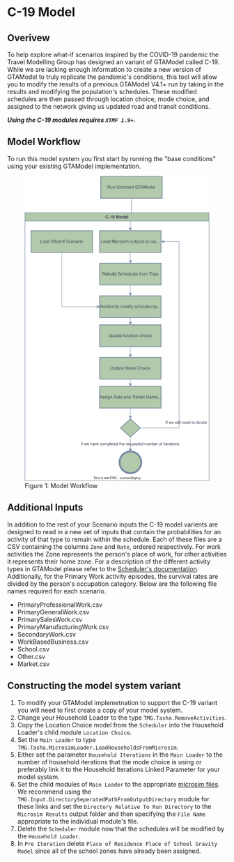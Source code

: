 # C-19 Model

## Overivew

To help explore what-if scenarios inspired by the COVID-19 pandemic the Travel Modelling Group has designed an variant of GTAModel called C-19.  While we are lacking
enough information to create a new version of GTAModel to truly replicate the pandemic's conditions, this tool will allow you to modify the results of a previous
GTAModel V4.1+ run by taking in the results and modifying the population's schedules.  These modified schedules are then passed through location choice, mode choice, and assigned
to the network giving us updated road and transit conditions.

***Using the C-19 modules requires `XTMF 1.9+`.***

## Model Workflow

To run this model system you first start by running the "base conditions" using your existing GTAModel implementation.

<figure>
    <img src="images/C-19/Workflow.svg" alt="Workflow Diagram" />
    <figcaption>Figure 1: Model Workflow</figcaption>
</figure>

## Additional Inputs

In addition to the rest of your Scenario inputs the C-19 model varients are designed to read in a new set of inputs that contain the probabilities
for an activity of that type to remain within the schedule.  Each of these files are a CSV containing the columns `Zone` and `Rate`,
ordered respectively. For work activities the Zone represents the person's place of work, for other activities it represents their home zone.
For a description of the different activity types in GTAModel please refer to the [Scheduler's documentation](scheduler.md#activity-types).
Additionally, for the Primary Work activity episodes, the survival rates are divided by the person's occupation category.
Below are the following file names required for each scenario.

  * PrimaryProfessionalWork.csv
  * PrimaryGeneralWork.csv
  * PrimarySalesWork.csv
  * PrimaryManufacturingWork.csv
  * SecondaryWork.csv
  * WorkBasedBusiness.csv
  * School.csv
  * Other.csv
  * Market.csv

## Constructing the model system variant

  1. To modify your GTAModel implemetnation to support the C-19 variant you will need to first create a copy of your model system.
  2. Change your Household Loader to the type `TMG.Tasha.RemoveActivities`.
  3. Copy the Location Choice model from the `Scheduler` into the Household Loader's child module `Location Choice`.
  4. Set the `Main Loader` to type `TMG.Tasha.MicrosimLoader.LoadHouseholdsFromMicrosim`.
  5. Either set the parameter `Household Iterations` in the `Main Loader` to the number of household iterations that the mode choice is using
  or preferably link it to the Household Iterations Linked Parameter for your model system.
  6. Set the child modules of `Main Loader` to the appropriate [microsim files](../user_guide/file_formats/microsim.md).  We recommend using the
  `TMG.Input.DirectorySeperatedPathFromOutputDirectory` module for these links and set the `Directory Relative To Run Directory` to the `Microsim Results`
  output folder and then specifying the `File Name` appropriate to the individual module's file.
  7. Delete the `Scheduler` module now that the schedules will be modified by the `Household Loader`.
  8. In `Pre Iteration` delete `Place of Residence Place of School Gravity Model` since all of the school zones have already been assigned.
